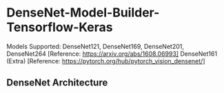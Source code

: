 # DenseNet-Model-Builder-Tensorflow-Keras  
Models Supported: 
DenseNet121, DenseNet169, DenseNet201, DenseNet264 [Reference: https://arxiv.org/abs/1608.06993]
DenseNet161 (Extra) [Reference: https://pytorch.org/hub/pytorch_vision_densenet/]

## DenseNet Architecture  
